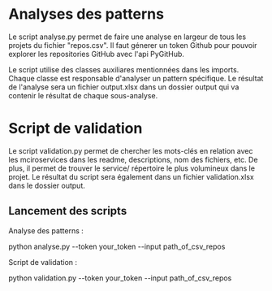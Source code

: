 # Analyses des patterns

Le script analyse.py permet de faire une analyse en largeur de tous les projets du fichier "repos.csv". Il faut génerer un token Github pour pouvoir explorer les repositories GitHub avec l'api PyGitHub. 

Le script utilise des classes auxiliares mentionnées dans les imports. Chaque classe est responsable d'analyser un pattern spécifique. 
Le résultat de l'analyse sera un fichier output.xlsx  dans un dossier output qui va contenir le résultat de chaque sous-analyse. 

# Script de validation 

Le script validation.py permet de chercher les mots-clés en relation avec les mciroservices dans les readme, descriptions, nom des fichiers, etc. De plus, il permet de trouver le service/ répertoire le plus volumineux dans le projet.
Le résultat du script sera également dans un fichier validation.xlsx dans le dossier output.

## Lancement des scripts 

Analyse des patterns :

python analyse.py --token your_token --input path_of_csv_repos

Script de validation : 

python validation.py --token your_token --input path_of_csv_repos








